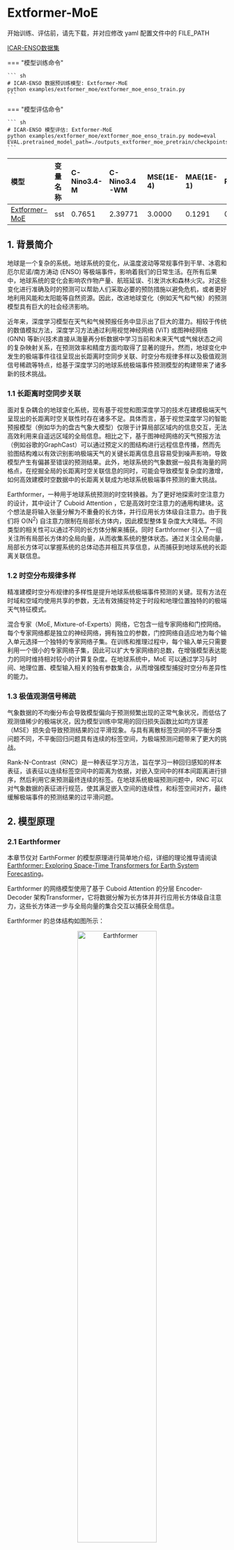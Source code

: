 # Extformer-MoE

开始训练、评估前，请先下载，并对应修改 yaml 配置文件中的 FILE_PATH

[ICAR-ENSO数据集](https://tianchi.aliyun.com/dataset/98942)

=== "模型训练命令"

    ``` sh
    # ICAR-ENSO 数据预训练模型: Extformer-MoE
    python examples/extformer_moe/extformer_moe_enso_train.py
    ```

=== "模型评估命令"

    ``` sh
    # ICAR-ENSO 模型评估: Extformer-MoE
    python examples/extformer_moe/extformer_moe_enso_train.py mode=eval EVAL.pretrained_model_path=./outputs_extformer_moe_pretrain/checkpoints/best_model.pdparams
    ```

| 模型 | 变量名称 | C-Nino3.4-M | C-Nino3.4-WM | MSE(1E-4) | MAE(1E-1) | RMSE |
| :-- | :-- | :-- | :-- | :-- | :-- | :-- | 
| [Extformer-MoE]([MODEL_PATH]) | sst | 0.7651 | 2.39771 | 3.0000 | 0.1291 | 0.50243 |

## 1. 背景简介

地球是一个复杂的系统。地球系统的变化，从温度波动等常规事件到干旱、冰雹和厄尔尼诺/南方涛动 (ENSO) 等极端事件，影响着我们的日常生活。在所有后果中，地球系统的变化会影响农作物产量、航班延误、引发洪水和森林火灾。对这些变化进行准确及时的预测可以帮助人们采取必要的预防措施以避免危机，或者更好地利用风能和太阳能等自然资源。因此，改进地球变化（例如天气和气候）的预测模型具有巨大的社会经济影响。

近年来，深度学习模型在天气和气候预报任务中显示出了巨大的潜力。相较于传统的数值模拟方法，深度学习方法通过利用视觉神经网络 (ViT) 或图神经网络 (GNN) 等新兴技术直接从海量再分析数据中学习当前和未来天气或气候状态之间的复杂映射关系，在预测效率和精度方面均取得了显著的提升。然而，地球变化中发生的极端事件往往呈现出长距离时空同步关联、时空分布规律多样以及极值观测信号稀疏等特点，给基于深度学习的地球系统极端事件预测模型的构建带来了诸多新的技术挑战。

### 1.1 长距离时空同步关联

面对复杂耦合的地球变化系统，现有基于视觉和图深度学习的技术在建模极端天气呈现出的长距离时空关联性时存在诸多不足。具体而言，基于视觉深度学习的智能预报模型（例如华为的盘古气象大模型）仅限于计算局部区域内的信息交互，无法高效利用来自遥远区域的全局信息。相比之下，基于图神经网络的天气预报方法（例如谷歌的GraphCast）可以通过预定义的图结构进行远程信息传播，然而先验图结构难以有效识别影响极端天气的关键长距离信息且容易受到噪声影响，导致模型产生有偏甚至错误的预测结果。此外，地球系统的气象数据一般具有海量的网格点，在挖掘全局的长距离时空关联信息的同时，可能会导致模型复杂度的激增，如何高效建模时空数据中的长距离关联成为地球系统极端事件预测的重大挑战。

Earthformer，一种用于地球系统预测的时空转换器。为了更好地探索时空注意力的设计，其中设计了 Cuboid Attention ，它是高效时空注意力的通用构建块。这个想法是将输入张量分解为不重叠的长方体，并行应用长方体级自注意力。由于我们将 O(N<sup>2</sup>) 自注意力限制在局部长方体内，因此模型整体复杂度大大降低。不同类型的相关性可以通过不同的长方体分解来捕获。同时 Earthformer 引入了一组关注所有局部长方体的全局向量，从而收集系统的整体状态。通过关注全局向量，局部长方体可以掌握系统的总体动态并相互共享信息，从而捕获到地球系统的长距离关联信息。

### 1.2 时空分布规律多样

精准建模时空分布规律的多样性是提升地球系统极端事件预测的关键。现有方法在时域和空域均使用共享的参数，无法有效捕捉特定于时段和地理位置独特的的极端天气特征模式。

混合专家（MoE, Mixture-of-Experts）网络，它包含一组专家网络和门控网络。每个专家网络都是独立的神经网络，拥有独立的参数，门控网络自适应地为每个输入单元选择一个独特的专家网络子集。在训练和推理过程中，每个输入单元只需要利用一个很小的专家网络子集，因此可以扩大专家网络的总数，在增强模型表达能力的同时维持相对较小的计算复杂度。在地球系统中，MoE 可以通过学习与时间、地理位置、模型输入相关的独有参数集合，从而增强模型捕捉时空分布差异性的能力。

### 1.3 极值观测信号稀疏

气象数据的不均衡分布会导致模型偏向于预测频繁出现的正常气象状况，而低估了观测值稀少的极端状况，因为模型训练中常用的回归损失函数比如均方误差（MSE）损失会导致预测结果的过平滑现象。与具有离散标签空间的不平衡分类问题不同，不平衡回归问题具有连续的标签空间，为极端预测问题带来了更大的挑战。

Rank-N-Contrast（RNC）是一种表征学习方法，旨在学习一种回归感知的样本表征，该表征以连续标签空间中的距离为依据，对嵌入空间中的样本间距离进行排序，然后利用它来预测最终连续的标签。在地球系统极端预测问题中，RNC 可以对气象数据的表征进行规范，使其满足嵌入空间的连续性，和标签空间对齐，最终缓解极端事件的预测结果的过平滑问题。


## 2. 模型原理

### 2.1 Earthformer

本章节仅对 EarthFormer 的模型原理进行简单地介绍，详细的理论推导请阅读 [Earthformer: Exploring Space-Time Transformers for Earth System Forecasting](https://arxiv.org/abs/2207.05833)。

Earthformer 的网络模型使用了基于 Cuboid Attention 的分层 Encoder-Decoder 架构Transformer，它将数据分解为长方体并并行应用长方体级自注意力，这些长方体进一步与全局向量的集合交互以捕获全局信息。

Earthformer 的总体结构如图所示：

<center class ='img'>
<img title="Earthformer" src="./extformer_moe_figs/Earthformer.png" width="60%">
</center>

### 2.2 Mixture-of-Experts

本章节仅对 Mixture-of-Experts 的原理进行简单地介绍，详细的理论推导请阅读 [Outrageously Large Neural Networks: The Sparsely-Gated Mixture-of-Experts Layer
](https://arxiv.org/abs/1701.06538)。

混合专家（MoE, Mixture-of-Experts）网络，它包含一组参数独立的专家网络 $E_1,E_2,...,E_n$ 和门控网络 $G$。给定输入 $x$，MoE 网络的输出为 $y=\sum_{i=1}^n G(x)_iE_i(x)$。

MoE 的总体结构如图所示：

<center class ='img'>
<img title="MoE" src="./extformer_moe_figs/MoE.png" width="60%">
</center>

### 2.3 Rank-N-Contrast

Rank-N-Contrast（RNC）是一种根据样本在标签空间中的相互间的排序，通过对比来学习以学习连续性表征的的回归方法。RNC 的一个简单示例如图所示：

<center class ='img'>
<img title="RNC" src="./extformer_moe_figs/RNC.png" width="70%">
</center>

### 2.4 Extformer-MoE 模型的训练、推理过程

模型预训练阶段是基于随机初始化的网络权重对模型进行训练，如下图所示，其中 $[x_{i}]_{i=1}^{T}$ 表示长度为 $T$ 时空序列的输入气象数据，$[y_{i}]_{i=1}^{K}$ 表示预测未来 $K$ 步的气象数据，$[y_{i_True}]_{i=1}^{K}$ 表示未来 $K$ 步的真实数据，如海面温度数据和云总降水量数据。最后网络模型预测的输出和真值计算 mse 损失函数。在推理阶段，给定长度序列为 $T$ 的数据，得到长度序列为 $K$ 的预测结果。

## 3. 海面温度模型实现

接下来开始讲解如何基于 PaddleScience 代码，实现 Extformer-MoE 模型的训练与推理。关于该案例中的其余细节请参考 [API文档](../api/arch.md)。

### 3.1 数据集介绍

数据集采用了 [EarthFormer](https://github.com/amazon-science/earth-forecasting-transformer/tree/main) 处理好的 ICAR-ENSO 数据集。

本数据集由气候与应用前沿研究院 ICAR 提供。数据包括 CMIP5/6 模式的历史模拟数据和美国 SODA 模式重建的近100多年历史观测同化数据。每个样本包含以下气象及时空变量：海表温度异常 (SST) ，热含量异常 (T300)，纬向风异常 (Ua)，经向风异常 (Va)，数据维度为 (year,month,lat,lon)。训练数据提供对应月份的 Nino3.4 index 标签数据。测试用的初始场数据为国际多个海洋资料同化结果提供的随机抽取的 n 段 12 个时间序列，数据格式采用 NPY 格式保存。

**训练数据：**

每个数据样本第一维度 (year) 表征数据所对应起始年份，对于 CMIP 数据共 291 年，其中 1-2265 为 CMIP6 中 15 个模式提供的 151 年的历史模拟数据 (总共：151年 *15 个模式=2265) ；2266-4645 为 CMIP5 中 17 个模式提供的 140 年的历史模拟数据 (总共：140 年*17 个模式=2380)。对于历史观测同化数据为美国提供的 SODA 数据。

**训练数据标签**

标签数据为 Nino3.4 SST 异常指数，数据维度为 (year,month)。

CMIP(SODA)_train.nc 对应的标签数据当前时刻 Nino3.4 SST 异常指数的三个月滑动平均值，因此数据维度与维度介绍同训练数据一致。

注：三个月滑动平均值为当前月与未来两个月的平均值。

**测试数据**

测试用的初始场 (输入) 数据为国际多个海洋资料同化结果提供的随机抽取的 n 段 12 个时间序列，数据格式采用NPY格式保存，维度为 (12，lat，lon, 4), 12 为 t 时刻及过去 11 个时刻，4 为预测因子，并按照 SST,T300,Ua,Va 的顺序存放。

EarthFFormer 模型对于 ICAR-ENSO 数据集的训练中，只对其中海面温度 (SST) 进行训练和预测。训练海温异常观测的 12 步 (一年) ，预测海温异常最多 14 步。

### 3.2 模型预训练

#### 3.2.1 约束构建

本案例基于数据驱动的方法求解问题，因此需要使用 PaddleScience 内置的 `SupervisedConstraint` 构建监督约束。在定义约束之前，需要首先指定监督约束中用于数据加载的各个参数。

数据加载的代码如下:

``` py linenums="35" title="examples/extformer_moe/extformer_moe_enso_train.py"
--8<--
examples/extformer_moe/extformer_moe_enso_train.py:35:56
--8<--
```

其中，"dataset" 字段定义了使用的 `Dataset` 类名为 `ExtMoEENSODataset`，"sampler" 字段定义了使用的 `Sampler` 类名为 `BatchSampler`，设置的 `batch_size` 为 16，`num_works` 为 8。

定义监督约束的代码如下：

``` py linenums="58" title="examples/extformer_moe/extformer_moe_enso_train.py"
--8<--
examples/extformer_moe/extformer_moe_enso_train.py:58:64
--8<--
```

`SupervisedConstraint` 的第一个参数是数据的加载方式，这里使用上文中定义的 `train_dataloader_cfg`；

第二个参数是损失函数的定义，这里使用自定义的损失函数；

第三个参数是约束条件的名字，方便后续对其索引。此处命名为 `Sup`。

#### 3.2.2 模型构建

在该案例中，海面温度模型基于 ExtFormerMoECuboid 网络模型实现，用 PaddleScience 代码表示如下：

``` py linenums="97" title="examples/extformer_moe/extformer_moe_enso_train.py"
--8<--
examples/extformer_moe/extformer_moe_enso_train.py:97:101
--8<--
```

网络模型的参数通过配置文件进行设置如下：

``` yaml linenums="47" title="examples/earthformer/conf/earthformer_enso_pretrain.yaml"
--8<--
examples/earthformer/conf/earthformer_enso_pretrain.yaml:47:129
--8<--
```

其中，`input_keys` 和 `output_keys` 分别代表网络模型输入、输出变量的名称。

#### 3.2.3 学习率与优化器构建

本案例中使用的学习率方法为 `Cosine`，学习率大小设置为 `2e-4`。优化器使用 `AdamW`，并将参数进行分组，使用不同的
`weight_decay`,用 PaddleScience 代码表示如下：

``` py linenums="103" title="examples/extformer_moe/extformer_moe_enso_train.py"
--8<--
examples/extformer_moe/extformer_moe_enso_train.py:103:128
--8<--
```

#### 3.2.4 评估器构建

本案例训练过程中会按照一定的训练轮数间隔，使用验证集评估当前模型的训练情况，需要使用 `SupervisedValidator` 构建评估器。代码如下：

``` py linenums="68" title="examples/extformer_moe/extformer_moe_enso_train.py"
--8<--
examples/extformer_moe/extformer_moe_enso_train.py:68:95
--8<--
```

`SupervisedValidator` 评估器与 `SupervisedConstraint` 比较相似，不同的是评估器需要设置评价指标 `metric`，在这里使用了自定义的评价指标分别是 `MAE`、`MSE`、`RMSE`、`corr_nino3.4_epoch` 和 `corr_nino3.4_weighted_epoch`。

#### 3.2.5 模型训练与评估

完成上述设置之后，只需要将上述实例化的对象按顺序传递给 `ppsci.solver.Solver`，然后启动训练、评估。

``` py linenums="130" title="examples/extformer_moe/extformer_moe_enso_train.py"
--8<--
examples/extformer_moe/extformer_moe_enso_train.py:130:151
--8<--
```

### 3.3 模型评估

构建模型的代码为：

``` py linenums="184" title="examples/extformer_moe/extformer_moe_enso_train.py"
--8<--
examples/extformer_moe/extformer_moe_enso_train.py:184:188
--8<--
```

构建评估器的代码为：

``` py linenums="155" title="examples/extformer_moe/extformer_moe_enso_train.py"
--8<--
examples/extformer_moe/extformer_moe_enso_train.py:155:182
--8<--
```

## 4. 完整代码

``` py linenums="1" title="examples/extformer_moe/extformer_moe_enso_train.py"
--8<--
examples/extformer_moe/extformer_moe_enso_train.py
--8<--
```


